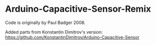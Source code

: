 # Arduino-Capacitive-Sensor-Remix

Code is originally by Paul Badger 2008.

Added parts from Konstantin Dimitrov's version: https://github.com/KonstantinDimitrov/Arduino-Capacitive-Sensor
